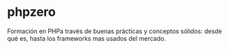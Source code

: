 phpzero
=======

Formación en PHPa través de buenas prácticas y conceptos sólidos: desde qué es, hasta los frameworks mas usados del mercado.
